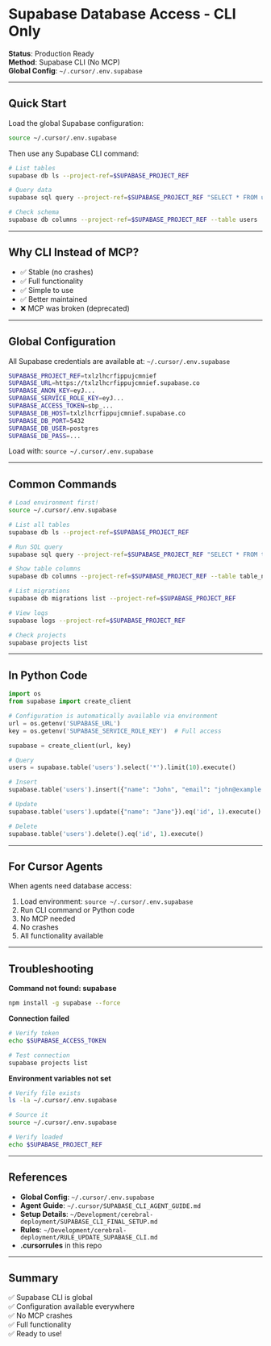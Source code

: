 # Supabase Database Access - CLI Only

**Status**: Production Ready  
**Method**: Supabase CLI (No MCP)  
**Global Config**: `~/.cursor/.env.supabase`

---

## Quick Start

Load the global Supabase configuration:
```bash
source ~/.cursor/.env.supabase
```

Then use any Supabase CLI command:
```bash
# List tables
supabase db ls --project-ref=$SUPABASE_PROJECT_REF

# Query data
supabase sql query --project-ref=$SUPABASE_PROJECT_REF "SELECT * FROM users LIMIT 5;"

# Check schema
supabase db columns --project-ref=$SUPABASE_PROJECT_REF --table users
```

---

## Why CLI Instead of MCP?

- ✅ Stable (no crashes)
- ✅ Full functionality
- ✅ Simple to use
- ✅ Better maintained
- ❌ MCP was broken (deprecated)

---

## Global Configuration

All Supabase credentials are available at: `~/.cursor/.env.supabase`

```bash
SUPABASE_PROJECT_REF=txlzlhcrfippujcmnief
SUPABASE_URL=https://txlzlhcrfippujcmnief.supabase.co
SUPABASE_ANON_KEY=eyJ...
SUPABASE_SERVICE_ROLE_KEY=eyJ...
SUPABASE_ACCESS_TOKEN=sbp_...
SUPABASE_DB_HOST=txlzlhcrfippujcmnief.supabase.co
SUPABASE_DB_PORT=5432
SUPABASE_DB_USER=postgres
SUPABASE_DB_PASS=...
```

Load with: `source ~/.cursor/.env.supabase`

---

## Common Commands

```bash
# Load environment first!
source ~/.cursor/.env.supabase

# List all tables
supabase db ls --project-ref=$SUPABASE_PROJECT_REF

# Run SQL query
supabase sql query --project-ref=$SUPABASE_PROJECT_REF "SELECT * FROM table_name;"

# Show table columns
supabase db columns --project-ref=$SUPABASE_PROJECT_REF --table table_name

# List migrations
supabase db migrations list --project-ref=$SUPABASE_PROJECT_REF

# View logs
supabase logs --project-ref=$SUPABASE_PROJECT_REF

# Check projects
supabase projects list
```

---

## In Python Code

```python
import os
from supabase import create_client

# Configuration is automatically available via environment
url = os.getenv('SUPABASE_URL')
key = os.getenv('SUPABASE_SERVICE_ROLE_KEY')  # Full access

supabase = create_client(url, key)

# Query
users = supabase.table('users').select('*').limit(10).execute()

# Insert
supabase.table('users').insert({"name": "John", "email": "john@example.com"}).execute()

# Update
supabase.table('users').update({"name": "Jane"}).eq('id', 1).execute()

# Delete
supabase.table('users').delete().eq('id', 1).execute()
```

---

## For Cursor Agents

When agents need database access:

1. Load environment: `source ~/.cursor/.env.supabase`
2. Run CLI command or Python code
3. No MCP needed
4. No crashes
5. All functionality available

---

## Troubleshooting

**Command not found: supabase**
```bash
npm install -g supabase --force
```

**Connection failed**
```bash
# Verify token
echo $SUPABASE_ACCESS_TOKEN

# Test connection
supabase projects list
```

**Environment variables not set**
```bash
# Verify file exists
ls -la ~/.cursor/.env.supabase

# Source it
source ~/.cursor/.env.supabase

# Verify loaded
echo $SUPABASE_PROJECT_REF
```

---

## References

- **Global Config**: `~/.cursor/.env.supabase`
- **Agent Guide**: `~/.cursor/SUPABASE_CLI_AGENT_GUIDE.md`
- **Setup Details**: `~/Development/cerebral-deployment/SUPABASE_CLI_FINAL_SETUP.md`
- **Rules**: `~/Development/cerebral-deployment/RULE_UPDATE_SUPABASE_CLI.md`
- **.cursorrules** in this repo

---

## Summary

✅ Supabase CLI is global  
✅ Configuration available everywhere  
✅ No MCP crashes  
✅ Full functionality  
✅ Ready to use!
